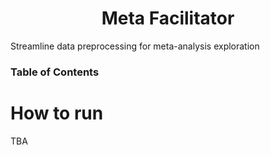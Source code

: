 <div align="center">
    <h1>
        Meta Facilitator
    </h1>
</div>

Streamline data preprocessing for meta-analysis exploration

### Table of Contents

# How to run

TBA
